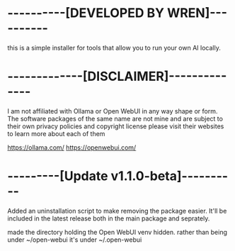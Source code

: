 # ----------[DEVELOPED BY WREN]----------
this is a simple installer for tools that allow you to run your own AI locally.

# -------------[DISCLAIMER]--------------
I am not affiliated with Ollama or Open WebUI in any way shape or form.
The software packages of the same name are not mine and are subject to their own privacy policies and copyright license
please visit their websites to learn more about each of them

https://ollama.com/
https://openwebui.com/

# ---------[Update v1.1.0-beta]----------
Added an uninstallation script to make removing the package easier.
It'll be included in the latest release both in the main package and seprately.

made the directory holding the Open WebUI venv hidden.
rather than being under ~/open-webui it's under ~/.open-webui
